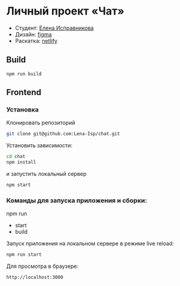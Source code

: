 # Личный проект «Чат»
* Студент: [Елена Исправникова](https://github.com/Lena-Isp)
* Дизайн: [figma](https://www.figma.com/file/U6Fu2HoM8nXFIytMd4pwaV/Practicum-Chat?node-id=0%3A1)
* Раскатка: [netlify](https://blissful-torvalds-0e5f38.netlify.app/)

## Build
```
npm run build
```

## Frontend

### Установка
Клонировать репозиторий
```sh
git clone git@github.com:Lena-Isp/chat.git
```
Установить зависимости:
```sh
cd chat
npm install
```
и запустить локальный сервер
```sh
npm start
```
### Команды для запуска приложения и сборки:

npm run 
  - start
  - build

Запуск приложения на локальном сервере в режиме live reload:
```sh
npm run start
```
Для просмотра в браузере:
```sh
http://localhost:3000
``` 
